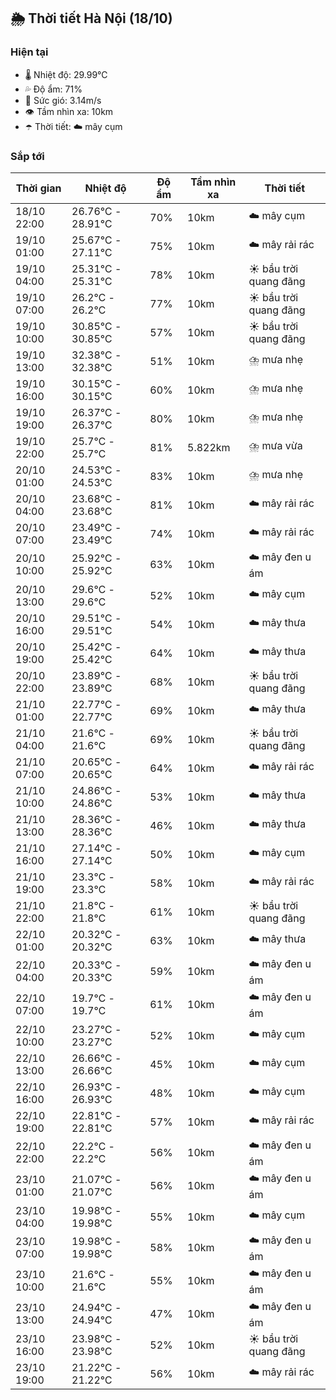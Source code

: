 ## 🌦️ Thời tiết Hà Nội (18/10)

### Hiện tại

- 🌡️ Nhiệt độ: 29.99℃
- 💦 Độ ẩm: 71%
- 💨 Sức gió: 3.14m/s
- 👁️ Tầm nhìn xa: 10km
- ☂️ Thời tiết: ☁️ mây cụm

### Sắp tới

| Thời gian | Nhiệt độ | Độ ẩm | Tầm nhìn xa | Thời tiết |
| --- | --- | --- | --- | --- |
| 18/10 22:00 | 26.76℃ - 28.91℃ | 70% | 10km | ☁️ mây cụm |
| 19/10 01:00 | 25.67℃ - 27.11℃ | 75% | 10km | ☁️ mây rải rác |
| 19/10 04:00 | 25.31℃ - 25.31℃ | 78% | 10km | ☀️ bầu trời quang đãng |
| 19/10 07:00 | 26.2℃ - 26.2℃ | 77% | 10km | ☀️ bầu trời quang đãng |
| 19/10 10:00 | 30.85℃ - 30.85℃ | 57% | 10km | ☀️ bầu trời quang đãng |
| 19/10 13:00 | 32.38℃ - 32.38℃ | 51% | 10km | ⛈️ mưa nhẹ |
| 19/10 16:00 | 30.15℃ - 30.15℃ | 60% | 10km | ⛈️ mưa nhẹ |
| 19/10 19:00 | 26.37℃ - 26.37℃ | 80% | 10km | ⛈️ mưa nhẹ |
| 19/10 22:00 | 25.7℃ - 25.7℃ | 81% | 5.822km | ⛈️ mưa vừa |
| 20/10 01:00 | 24.53℃ - 24.53℃ | 83% | 10km | ⛈️ mưa nhẹ |
| 20/10 04:00 | 23.68℃ - 23.68℃ | 81% | 10km | ☁️ mây rải rác |
| 20/10 07:00 | 23.49℃ - 23.49℃ | 74% | 10km | ☁️ mây rải rác |
| 20/10 10:00 | 25.92℃ - 25.92℃ | 63% | 10km | ☁️ mây đen u ám |
| 20/10 13:00 | 29.6℃ - 29.6℃ | 52% | 10km | ☁️ mây cụm |
| 20/10 16:00 | 29.51℃ - 29.51℃ | 54% | 10km | ☁️ mây thưa |
| 20/10 19:00 | 25.42℃ - 25.42℃ | 64% | 10km | ☁️ mây thưa |
| 20/10 22:00 | 23.89℃ - 23.89℃ | 68% | 10km | ☀️ bầu trời quang đãng |
| 21/10 01:00 | 22.77℃ - 22.77℃ | 69% | 10km | ☁️ mây thưa |
| 21/10 04:00 | 21.6℃ - 21.6℃ | 69% | 10km | ☀️ bầu trời quang đãng |
| 21/10 07:00 | 20.65℃ - 20.65℃ | 64% | 10km | ☁️ mây rải rác |
| 21/10 10:00 | 24.86℃ - 24.86℃ | 53% | 10km | ☁️ mây thưa |
| 21/10 13:00 | 28.36℃ - 28.36℃ | 46% | 10km | ☁️ mây thưa |
| 21/10 16:00 | 27.14℃ - 27.14℃ | 50% | 10km | ☁️ mây cụm |
| 21/10 19:00 | 23.3℃ - 23.3℃ | 58% | 10km | ☁️ mây rải rác |
| 21/10 22:00 | 21.8℃ - 21.8℃ | 61% | 10km | ☀️ bầu trời quang đãng |
| 22/10 01:00 | 20.32℃ - 20.32℃ | 63% | 10km | ☁️ mây thưa |
| 22/10 04:00 | 20.33℃ - 20.33℃ | 59% | 10km | ☁️ mây đen u ám |
| 22/10 07:00 | 19.7℃ - 19.7℃ | 61% | 10km | ☁️ mây đen u ám |
| 22/10 10:00 | 23.27℃ - 23.27℃ | 52% | 10km | ☁️ mây cụm |
| 22/10 13:00 | 26.66℃ - 26.66℃ | 45% | 10km | ☁️ mây cụm |
| 22/10 16:00 | 26.93℃ - 26.93℃ | 48% | 10km | ☁️ mây cụm |
| 22/10 19:00 | 22.81℃ - 22.81℃ | 57% | 10km | ☁️ mây rải rác |
| 22/10 22:00 | 22.2℃ - 22.2℃ | 56% | 10km | ☁️ mây đen u ám |
| 23/10 01:00 | 21.07℃ - 21.07℃ | 56% | 10km | ☁️ mây đen u ám |
| 23/10 04:00 | 19.98℃ - 19.98℃ | 55% | 10km | ☁️ mây cụm |
| 23/10 07:00 | 19.98℃ - 19.98℃ | 58% | 10km | ☁️ mây đen u ám |
| 23/10 10:00 | 21.6℃ - 21.6℃ | 55% | 10km | ☁️ mây đen u ám |
| 23/10 13:00 | 24.94℃ - 24.94℃ | 47% | 10km | ☁️ mây đen u ám |
| 23/10 16:00 | 23.98℃ - 23.98℃ | 52% | 10km | ☀️ bầu trời quang đãng |
| 23/10 19:00 | 21.22℃ - 21.22℃ | 56% | 10km | ☁️ mây rải rác |
